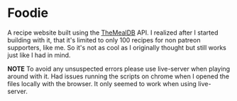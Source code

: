# Foodie
A recipe website built using the [TheMealDB](https://www.themealdb.com/) API. I realized after I started building with it, that it's limited to only 100 recipes for non patreon supporters, like me. So it's not as cool as I originally thought but still works just like I had in mind.

**NOTE** To avoid any unsuspected errors please use live-server when playing around with it. Had issues running the scripts on chrome when I opened the files locally with the browser. It only seemed to work when using live-server.
